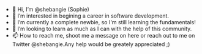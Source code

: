 - 👋 Hi, I’m @shebangie (Sophie)
- 👀 I’m interested in begining a career in software development.
- 🌱 I’m currently a complete newbie, so I'm still learning the fundamentals!
- 💞️ I’m looking to learn as much as I can with the help of this community.
- 📫 How to reach me, shoot me a message on here or reach out to me on Twitter @shebangie.Any help would be greately appreciated ;)

<!---
shebangie/shebangie is a ✨ special ✨ repository because its `README.md` (this file) appears on your GitHub profile.
You can click the Preview link to take a look at your changes.
--->
